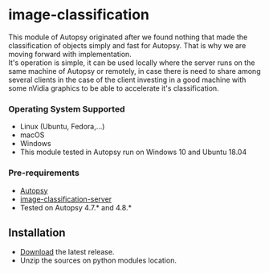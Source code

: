 # image-classification
This module of Autopsy originated after we found nothing that made the classification of objects simply and fast for Autopsy. That is why we are moving forward with implementation.<br>
It's operation is simple, it can be used locally where the server runs on the same machine of Autopsy or remotely, in case there is need to share among several clients in the case of the client investing in a good machine with some nVidia graphics to be able to accelerate it's classification.

### Operating System Supported
* Linux (Ubuntu, Fedora,...)
* macOS
* Windows
* This module tested in Autopsy run on Windows 10 and Ubuntu 18.04

### Pre-requirements
* [Autopsy](https://www.autopsy.com) 
* [image-classification-server](https://github.com/freakstatic/image-classification-server)
* Tested on Autopsy 4.7.* and 4.8.*

## Installation
* [Download](https://github.com/freakstatic/image-classification/releases) the latest release. 
* Unzip the sources on python modules location.